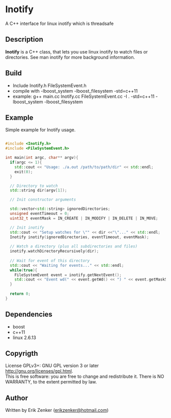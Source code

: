 Inotify 
=======
A C++ interface for linux inotify which is threadsafe

## Description ##
 __Inotify__ is a C++ class, that lets you use linux inotify to watch files or directories.
See man inotify for more background information.

## Build ##
   + Include Inotify.h FileSystemEvent.h
   + compile with -lboost_system -lboost_filesystem -std=c++11
   + example: g++ main.cc Inotify.cc FileSystemEvent.cc -I . -std=c++11 -lboost_system -lboost_filesystem

## Example ##
Simple example for Inotify usage.
```c++

#include <Inotify.h>
#include <FileSystemEvent.h>

int main(int argc, char** argv){
  if(argc <= 1){
    std::cout << "Usage: ./a.out /path/to/path/dir" << std::endl;
    exit(0);
  }

  // Directory to watch
  std::string dir(argv[1]);

  // Init constructor arguments

  std::vector<std::string> ignoredDirectories;
  unsigned eventTimeout = 0;
  uint32_t eventMask = IN_CREATE | IN_MODIFY | IN_DELETE | IN_MOVE;

  // Init inotify
  std::cout << "Setup watches for \"" << dir <<"\"..." << std::endl;
  Inotify inotify(ignoredDirectories, eventTimeout, eventMask);
  
  // Watch a directory (plus all subdirectories and files)
  inotify.watchDirectoryRecursively(dir);
  
  // Wait for event of this directory
  std::cout << "Waiting for events..." << std::endl;
  while(true){
    FileSystemEvent event = inotify.getNextEvent();
    std::cout << "Event wd(" << event.getWd() << ") " << event.getMaskString() << "for " << event.getPath() << " was triggered!" << std::endl;
  }
  
  return 0;
}

```
   
## Dependencies ##
 + boost
 + c++11
 + linux 2.6.13

## Copyrigth
License GPLv3+: GNU GPL version 3 or later <http://gnu.org/licenses/gpl.html>.  
This is free software: you are free to change and redistribute it.  There is NO WARRANTY, to the extent permitted by law.

## Author ##
Written by Erik Zenker (erikzenker@hotmail.com)
